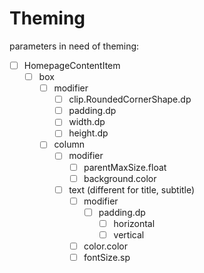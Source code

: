 # Theming

parameters in need of theming: 
- [ ] HomepageContentItem
  - [ ] box
    - [ ] modifier
      - [ ] clip.RoundedCornerShape.dp
      - [ ] padding.dp
      - [ ] width.dp
      - [ ] height.dp
    - [ ] column
      - [ ] modifier
        - [ ] parentMaxSize.float
        - [ ] background.color
      - [ ] text (different for title, subtitle)
        - [ ] modifier
          - [ ] padding.dp
            - [ ] horizontal
            - [ ] vertical
        - [ ] color.color
        - [ ] fontSize.sp